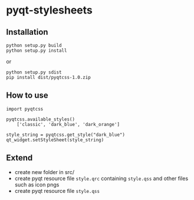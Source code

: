 # pyqt-stylesheets



## Installation
```
python setup.py build
python setup.py install
```
or
```
python setup.py sdist
pip install dist/pyqtcss-1.0.zip
```

## How to use

```
import pyqtcss

pyqtcss.available_styles()
    ['classic', 'dark_blue', 'dark_orange']
    
style_string = pyqtcss.get_style("dark_blue")
qt_widget.setStyleSheet(style_string)
```

## Extend
* create new folder in src/ 
* create pyqt resource file `style.qrc` containing `style.qss` and other files such as icon pngs
* create pyqt resource file `style.qss`

